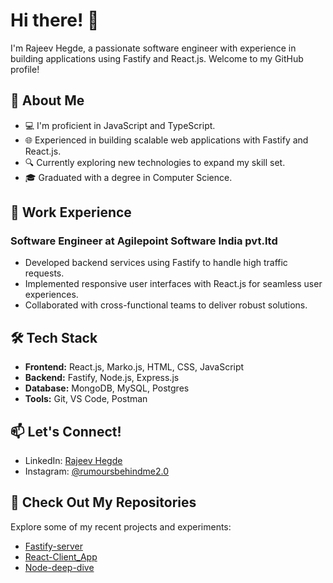 # Hi there! 👋

I'm Rajeev Hegde, a passionate software engineer with experience in building applications using Fastify and React.js. Welcome to my GitHub profile!

## 🚀 About Me

- 💻 I'm proficient in JavaScript and TypeScript.
- 🌐 Experienced in building scalable web applications with Fastify and React.js.
- 🔍 Currently exploring new technologies to expand my skill set.
- 🎓 Graduated with a degree in Computer Science.

## 💼 Work Experience

### Software Engineer at Agilepoint Software India pvt.ltd

- Developed backend services using Fastify to handle high traffic requests.
- Implemented responsive user interfaces with React.js for seamless user experiences.
- Collaborated with cross-functional teams to deliver robust solutions.

## 🛠️ Tech Stack

- **Frontend:** React.js, Marko.js, HTML, CSS, JavaScript
- **Backend:** Fastify, Node.js, Express.js
- **Database:** MongoDB, MySQL, Postgres
- **Tools:** Git, VS Code, Postman

## 📫 Let's Connect!

- LinkedIn: [Rajeev Hegde](https://www.linkedin.com/in/rumoursbehindme/)
- Instagram: [@rumoursbehindme2.0](https://www.instagram.com/rumoursbehindme2.0)

## 📄 Check Out My Repositories

Explore some of my recent projects and experiments:

- [Fastify-server](https://github.com/rumoursbehindme/fastify-server)
- [React-Client_App](https://github.com/rumoursbehindme/react-client-app)
- [Node-deep-dive](https://github.com/rumoursbehindme/node-deep-dive)

